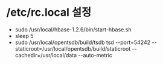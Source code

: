 # /etc/rc.local 설정
- sudo /usr/local/hbase-1.2.6/bin/start-hbase.sh
- sleep 5 
- sudo /usr/local/opentsdb/build/tsdb tsd --port=54242 --staticroot=/usr/local/opentsdb/build/staticroot --cachedir=/usr/local/data --auto-metric

